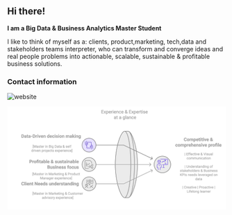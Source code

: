 ## Hi there!

**I am a Big Data & Business Analytics Master Student**

I like to think of myself as a: clients, product,marketing,  tech,data and stakeholders teams interpreter, who can transform and converge ideas and real people problems into actionable, scalable, sustainable & profitable business solutions.

### Contact information

 ![website](https://img.shields.io/website?url=https%3A%2F%2Fwww.linkedin.com%2Fin%2Falexandra-sarmiento-nino%2F&up_message=LinkedIn%20Profile&up_color=blue&down_message=LinkedIn%20Profile&down_color=blue&style=for-the-badge&labelColor=light%20gray
)

![alt|250x250](https://github.com/alesarmientoAS/alesarmientoAS/blob/main/Expertise%20at%20a%20glance.png "Extertise at a quick glance")

